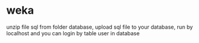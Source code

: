 # weka
unzip file sql from folder database,
upload sql file to your database,
run by localhost and you can login by table user in database
